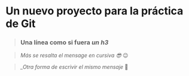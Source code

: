# Un nuevo proyecto para la práctica de Git

>### Una línea como si fuera _un_ _h3_

> _*Más se resalta el mensage en cursiva 😎*_ 😉

> *_Otra  forma de escrivir el mismo mensaje* 🧐